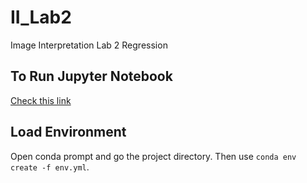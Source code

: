 # II_Lab2
Image Interpretation Lab 2 Regression


## To Run Jupyter Notebook
[Check this link](https://medium.com/@nrk25693/how-to-add-your-conda-environment-to-your-jupyter-notebook-in-just-4-steps-abeab8b8d084)


## Load Environment
Open conda prompt and go the project directory. Then use `conda env create -f env.yml`.


